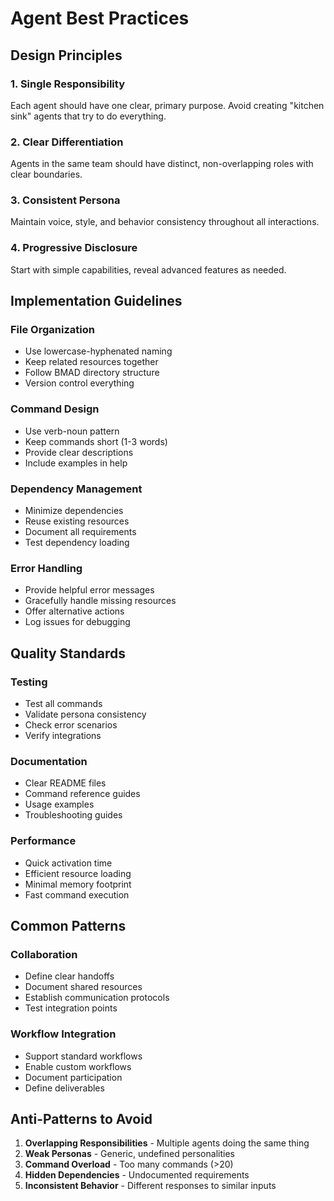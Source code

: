 # Agent Best Practices

## Design Principles

### 1. Single Responsibility
Each agent should have one clear, primary purpose. Avoid creating "kitchen sink" agents that try to do everything.

### 2. Clear Differentiation
Agents in the same team should have distinct, non-overlapping roles with clear boundaries.

### 3. Consistent Persona
Maintain voice, style, and behavior consistency throughout all interactions.

### 4. Progressive Disclosure
Start with simple capabilities, reveal advanced features as needed.

## Implementation Guidelines

### File Organization
- Use lowercase-hyphenated naming
- Keep related resources together
- Follow BMAD directory structure
- Version control everything

### Command Design
- Use verb-noun pattern
- Keep commands short (1-3 words)
- Provide clear descriptions
- Include examples in help

### Dependency Management
- Minimize dependencies
- Reuse existing resources
- Document all requirements
- Test dependency loading

### Error Handling
- Provide helpful error messages
- Gracefully handle missing resources
- Offer alternative actions
- Log issues for debugging

## Quality Standards

### Testing
- Test all commands
- Validate persona consistency
- Check error scenarios
- Verify integrations

### Documentation
- Clear README files
- Command reference guides
- Usage examples
- Troubleshooting guides

### Performance
- Quick activation time
- Efficient resource loading
- Minimal memory footprint
- Fast command execution

## Common Patterns

### Collaboration
- Define clear handoffs
- Document shared resources
- Establish communication protocols
- Test integration points

### Workflow Integration
- Support standard workflows
- Enable custom workflows
- Document participation
- Define deliverables

## Anti-Patterns to Avoid

1. **Overlapping Responsibilities** - Multiple agents doing the same thing
2. **Weak Personas** - Generic, undefined personalities
3. **Command Overload** - Too many commands (>20)
4. **Hidden Dependencies** - Undocumented requirements
5. **Inconsistent Behavior** - Different responses to similar inputs